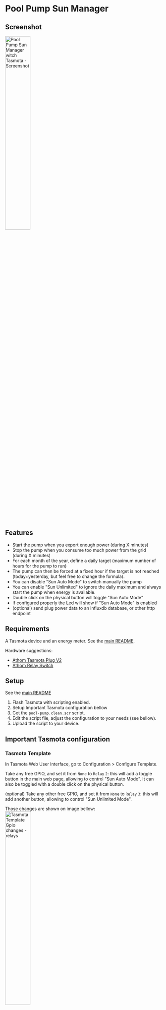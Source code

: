 # Pool Pump Sun Manager

## Screenshot

<img src="/img/tasmota_pool-pump.png" width="40%" alt="Pool Pump Sun Manager witch Tasmota - Screenshot" />

## Features

* Start the pump when you export enough power (during X minutes)
* Stop the pump when you consume too much power from the grid (during X minutes)
* For each month of the year, define a daily target (maximum number of hours for the pump to run)
* The pump can then be forced at a fixed hour if the target is not reached (today+yesterday, but feel free to change the formula).
* You can disable "Sun Auto Mode" to switch manually the pump
* You can enable "Sun Unlimited" to ignore the daily maximum and always start the pump when energy is available.
* Double click on the physical button will toggle "Sun Auto Mode"
* If configured properly the Led will show if "Sun Auto Mode" is enabled
* (optional) send plug power data to an influxdb database, or other http endpoint

## Requirements

A Tasmota device and an energy meter. See the [main README](../).

Hardware suggestions:
* [Athom Tasmota Plug V2](https://www.athom.tech/blank-1/EU-plug)
* [Athom Relay Switch](https://www.athom.tech/blank-1/sensor)

## Setup

See the [main README](../)

1. Flash Tasmota with scripting enabled.
1. Setup Important Tasmota configuration bellow
1. Get the `pool-pump.clean.scr` script.
1. Edit the script file, adjust the configuration to your needs (see bellow).
1. Upload the script to your device.

## Important Tasmota configuration

### Tasmota Template

In Tasmota Web User Interface, go to Configuration > Configure Template.

Take any free GPIO, and set it from `None` to `Relay` `2`: this will add a toggle button in the main web page, allowing to control "Sun Auto Mode". It can also be toggled with a double click on the physical button.

(optional) Take any other free GPIO, and set it from `None` to `Relay` `3`: this will add another button, allowing to control "Sun Unlimited Mode".

Those changes are shown on image bellow:  
<img src="/img/gpio_changes_relay.png" width="40%" alt="Tasmota Template Gpio changes - relays " />

Note: feel free to change the name of your device as well. Like "Pool Pump Sun Manager". It's displayed as main title of the Web UI.

Note 2: see led management bellow if your device has an extra led and you want to show the "Sun Auto Mode" status on it.

### Tasmota Console

In Tasmota Web User Interface, go to Tools > Console and configure the following.

```
; Relay 2 controls "Sun Auto Mode". Set it to ON for the script to run, otherwise your are in manual mode.
Power2 on

; Customise the text of the toggle buttons
WebButton1 Pool Pump
WebButton2 Sun Auto Mode
WebButton3 Sun Unlimited

; Be sure to reset Led config to default (LED on when power on)
LedState 1

; Disable power state scanning at restart. otherwise relay2 state is not kept
SetOption63 1
```

For more info see [Tasmota Commands documentation](https://tasmota.github.io/docs/Commands/).

## pool-pump.scr important configuration

### shelly energy meter

Set IP address at the top of the script.

It expects the house general power to be on the 1st shelly clamp.

If it's different, say on the 2nd clamp, change this line in the script:

`http(ip "/emeter/0")` --> `http(ip "/emeter/1")`

### threshold values

Bellow `lkyON` (you are feeding energy to the grid), the pump is switched ON.

Above `lkyOFF` (you are consumming grid energy), the pump is switched OFF.

Be sure that `lkyON + your pump power` stays bellow `lkyOFF`, otherwise if the power stays the same it will flap (on, off, on, off and so on...).

```
; sensible values for a 300w pump:
lkyON=-250
lkyOFF=100
```

### Force hour

Hour of the day at which pump is forced if target is not reached (running time of pump today + yesterday has not reached target).

```
; set high to disable (fh=99)
fh=11
```

Feel free to change the formula to your needs in the code: `pm+pmy<pmt`

## Target runtime daily hours for each Month

In the `>B` section of the script, you can define the target runtime daily hours for each Month.

```
mo[4]=3.5
mo[5]=5
```

Means that the pump will run a maximum of 3h30 in april, and 5h in may.

## pool-pump.scr other configuration (optional)

### Check interval

The check interval is every 60s. Changing it requires also changing the incrementation of recorded minutes, and testing. Do not change it unless you know what you are doing.

### Save interval

Pump runtime minutes for today and yesterday are recorded and saved on flash only every hour. This is to avoid too many writes on flash memory, and breaking the flash.

It means that if your device loose power, you may loose at most 1 hour of recorded minutes (so your pump may run 1h longer that day).

You may decrease it a bit if you want, but keep it a multiple of 60s or the save will not work.

```
 if upsecs%3600==0 {
  svars
 }
```

### Power change sensitivity

You may not want to turn off the pump if a small cloud passes. And the opposite.

The defaults are set to 5 minutes. Feel free to change that:
```
if (pwr[1]==0 and pm<pmt and cnt<=-5 and cuOk==1)
```
Pump will be set ON if power is recorded bellow the threshold (`lkyON`) for 5 times (= 5 minutes).
```
if (pwr[1]==1 and ((pm>pmt and pwr[3]==0) or cnt>=5 or cuOk==0))
```
Pump will be set OFF if power is recorded above the threshold (`lkyOFF`) for 5 times (= 5minutes).

## LED Management for Sun Auto Mode (optional)

This extra configuration allows to show the "Sun Auto Mode" status on a LED. It's handy if you use the double click to switch the mode.

Requirement: a LED plugged on a GPIO. This is the case on Athom Monitoring Smart Plug.

In Tasmota Web User Interface, go to Configuration > Configure Template.

Note: on devices like the Athom Monitoring Smart Plug, there is 2 leds:
* a red led is hard wired to the relay power status. you cannot configure it.
* a blue led is on a GPIO and configurable: we will use it to show the "Sun Auto Mode" status
* the led colors blend behind the button: pink means that both leds are ON

Identify which GPIO is controlling your LED. On Athom Smart Plug it's GPIO13 which is configured as `LedLink` by default. This is your LED. Configure it as `Led_i` `2` so that it will show the status of `Relay` `2` (our "Sun Auto Mode" relay).

Additionnaly, you must:
* assign `LedLink` to any other free GPIO, in order to ignore any link status (as explained in Tasmota doc)
* assign `Led_i` `1` to any other free GPIO, in order to ignore relay 1 power led. Anyway it's already hardwired on the red led. Without that Tasmota will ignore led 2 and it's not working.

Those changes are shown on image bellow:  
<img src="/img/gpio_changes_led.png" width="40%" alt="Tasmota Template Gpio changes - Leds " />

Notes:
* the `_i` in `Led_i` stands for "inverted". Without that the LED is reversed.
* See also: [Tasmota Status LEDs Documentation](https://tasmota.github.io/docs/Lights/#status-leds)
